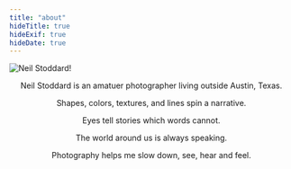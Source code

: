 ```yaml
---
title: "about"
hideTitle: true
hideExif: true
hideDate: true
---
```


![Neil Stoddard!](/about.jpg)

<div align="center">
<p>
Neil Stoddard is an amatuer photographer living outside Austin, Texas.
</p>
<p>
Shapes, colors, textures, and lines spin a narrative.
</p>
<p>
Eyes tell stories which words cannot.
</p>
<p>
The world around us is always speaking.
</p>
<p>
Photography helps me slow down, see, hear and feel.
</p>
</div>